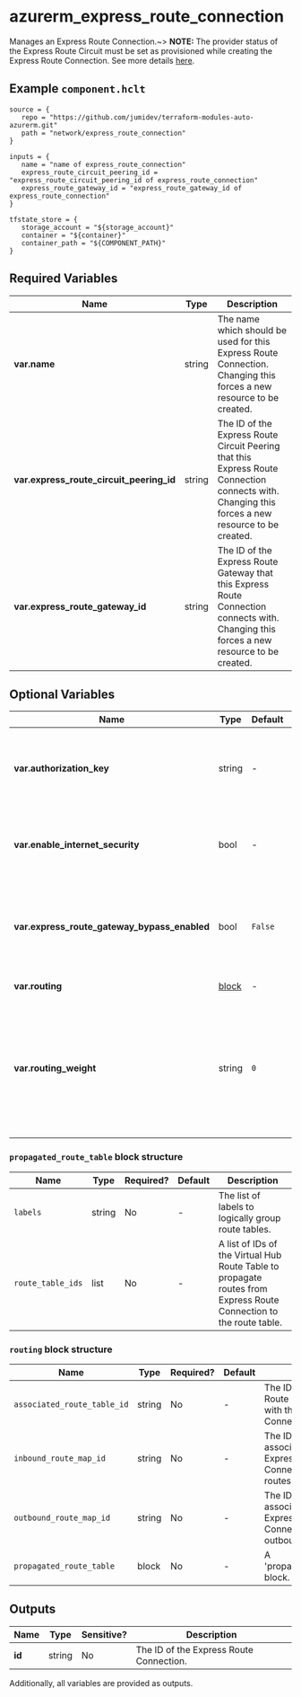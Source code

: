# azurerm_express_route_connection

Manages an Express Route Connection.~> **NOTE:** The provider status of the Express Route Circuit must be set as provisioned while creating the Express Route Connection. See more details [here](https://docs.microsoft.com/azure/expressroute/expressroute-howto-circuit-portal-resource-manager#send-the-service-key-to-your-connectivity-provider-for-provisioning).

## Example `component.hclt`

```hcl
source = {
   repo = "https://github.com/jumidev/terraform-modules-auto-azurerm.git" 
   path = "network/express_route_connection" 
}

inputs = {
   name = "name of express_route_connection" 
   express_route_circuit_peering_id = "express_route_circuit_peering_id of express_route_connection" 
   express_route_gateway_id = "express_route_gateway_id of express_route_connection" 
}

tfstate_store = {
   storage_account = "${storage_account}" 
   container = "${container}" 
   container_path = "${COMPONENT_PATH}" 
}

```

## Required Variables

| Name | Type |  Description |
| ---- | --------- |  ----------- |
| **var.name** | string |  The name which should be used for this Express Route Connection. Changing this forces a new resource to be created. | 
| **var.express_route_circuit_peering_id** | string |  The ID of the Express Route Circuit Peering that this Express Route Connection connects with. Changing this forces a new resource to be created. | 
| **var.express_route_gateway_id** | string |  The ID of the Express Route Gateway that this Express Route Connection connects with. Changing this forces a new resource to be created. | 

## Optional Variables

| Name | Type |  Default  |  Description |
| ---- | --------- |  ----------- | ----------- |
| **var.authorization_key** | string |  -  |  The authorization key to establish the Express Route Connection. | 
| **var.enable_internet_security** | bool |  -  |  Is Internet security enabled for this Express Route Connection? | 
| **var.express_route_gateway_bypass_enabled** | bool |  `False`  |  Specified whether Fast Path is enabled for Virtual Wan Firewall Hub. Defaults to `false`. | 
| **var.routing** | [block](#routing-block-structure) |  -  |  A `routing` block. | 
| **var.routing_weight** | string |  `0`  |  The routing weight associated to the Express Route Connection. Possible value is between `0` and `32000`. Defaults to `0`. | 

### `propagated_route_table` block structure

| Name | Type | Required? | Default | Description |
| ---- | ---- | --------- | ------- | ----------- |
| `labels` | string | No | - | The list of labels to logically group route tables. |
| `route_table_ids` | list | No | - | A list of IDs of the Virtual Hub Route Table to propagate routes from Express Route Connection to the route table. |

### `routing` block structure

| Name | Type | Required? | Default | Description |
| ---- | ---- | --------- | ------- | ----------- |
| `associated_route_table_id` | string | No | - | The ID of the Virtual Hub Route Table associated with this Express Route Connection. |
| `inbound_route_map_id` | string | No | - | The ID of the Route Map associated with this Express Route Connection for inbound routes. |
| `outbound_route_map_id` | string | No | - | The ID of the Route Map associated with this Express Route Connection for outbound routes. |
| `propagated_route_table` | block | No | - | A 'propagated_route_table' block. |



## Outputs

| Name | Type | Sensitive? | Description |
| ---- | ---- | --------- | --------- |
| **id** | string | No  | The ID of the Express Route Connection. | 

Additionally, all variables are provided as outputs.
